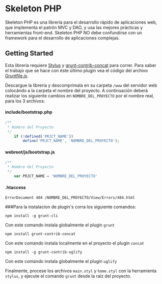 # Skeleton PHP

Skeleton PHP es una librería para el desarrollo rápido de aplicaciones web, 
que implementa el patrón MVC y DAO, y usa las mejores prácticas y herramientas front-end. 
Skeleton PHP NO debe confundirse con un framework para el desarrollo de aplicaciones complejas.

## Getting Started
Esta librería requiere [Stylus](http://learnboost.github.io/stylus/) y 
[grunt-contrib-concat](https://github.com/gruntjs/grunt-contrib-concat) para correr.
Para saber el trabajo que se hace con éste último plugin vea el código del archivo
[Gruntfile.js](https://github.com/jpbaena13/Skeleton/blob/master/Gruntfile.js).


Descargue la librería y descomprimala en su carpeta `/www` del servidor web colocándo 
a la carpeta el nombre del proyecto. A continuación deberá realizar los siguiente cambios 
en `NOMBRE_DEL_PROYECTO` por el nombre real, para los 3 archivos:

#### include/bootstrap.php
```php
/**
 * Nombre del Proyecto 
 */
    if (!defined('PRJCT_NAME'))
        define('PRJCT_NAME', 'NOMBRE_DEL_PROYECTO');
```

#### webroot/js/bootstrap.js

```js
/**
 * Nombre del Proyecto
 */
    var PRJCT_NAME = 'NOMBRE_DEL_PROYECTO'
```

#### .htaccess

```htaccess
ErrorDocument 404 /NOMBRE_DEL_PROYECTO/View/Errors/404.html
```


###Para la instalacion de plugin's corra los siguiente comandos:
```shell
npm install -g grunt-cli
```

Con este comando instala globalmente el plugin `grunt`

```shell
npm install grunt-contrib-concat
```
Con este comando instala localmente en el proyecto el plugin `concat`

```shell
npm install -g grunt-contrib-uglify
```
Con este comando instala globalmente el plugin `uglify`

Finalmente, procese los archivos `main.styl` y `home.styl`  con la herramienta `stylus`, 
y ejecute el comando `grunt` desde la raíz del proyecto.
